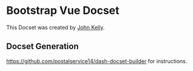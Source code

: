 Bootstrap Vue Docset
=======================

This Docset was created by [John Kelly](https://github.com/postalservice14).

## Docset Generation
https://github.com/postalservice14/dash-docset-builder for instructions.
